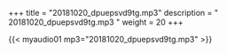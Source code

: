 +++
title = "20181020_dpuepsvd9tg.mp3"
description = " 20181020_dpuepsvd9tg.mp3 "
weight = 20
+++

{{< myaudio01 mp3="20181020_dpuepsvd9tg.mp3" >}}

